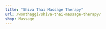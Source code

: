 ```yaml
---
title: "Shiva Thai Massage Therapy"
url: /wonthaggi/shiva-thai-massage-therapy/
shop: Massage
---
```

